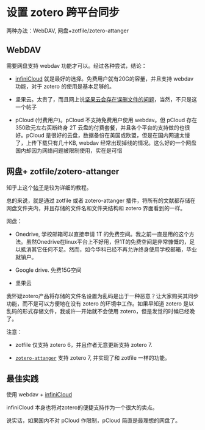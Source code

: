 # 设置 zotero 跨平台同步

两种办法：WebDAV, 网盘+zotfile/zotero-attanger

## WebDAV

需要网盘支持 webdav 功能才可以。经过各种尝试，结论：

* [infiniCloud](https://infini-cloud.net/en/) 就是最好的选择。免费用户就有20G的容量，并且支持 webdav 功能，对于 zotero 的使用是基本足够的。

* 坚果云。太贵了，而且网上说[坚果云会存在误删文件的问题](https://www.zhihu.com/question/443637707/answer/2063893553)，当然，不只是这一个帖子

* pCloud (付费用户)。pCloud 不支持免费用户使用 webdav。但 pCloud 存在 350欧元左右买断终身 2T 云盘的付费套餐，并且各个平台的支持做的也很好。pCloud 是很好的云盘，数据备份在美国或欧盟，但是在国内网速太慢了，上传下载只有几十KB, webdav 经常出现掉线的情况。这么好的一个网盘国内却因为网络问题被限制使用，实在是可惜


## 网盘+ zotfile/zotero-attanger

知乎上这个[帖子](https://zhuanlan.zhihu.com/p/31453719)是较为详细的教程。

总的来说，就是通过 zotfile 或者 zotero-attanger 插件，将所有的文献都存储在网盘文件夹内，并且存储的文件名和文件夹结构和 zotero 界面看到的一样。

网盘：

* Onedrive, 学校邮箱可以直接申请 1T 的免费空间。我之前一直是用的这个方法。虽然Onedrive在linux平台上不好用，但1T的免费空间是非常慷慨的，足以抵消其它任何不足。然而，如今华科已经不再允许终身使用学校邮箱，毕业就销户。

* Google drive. 免费15G空间

* 坚果云 

我怀疑zotero产品将存储的文件名设置为乱码是出于一种恶意？让大家购买其同步功能，而不是可以方便地在没有 zotero 的环境中工作。如果早知道 zotero 是以乱码的形式存储文件，我或许一开始就不会使用 zotero，但是发觉的时候已经晚了。

注意：

* zotfile 仅支持 zotero 6，并且作者无意更新支持 zotero 7.

* [`zotero-attanger`](https://github.com/MuiseDestiny/zotero-attanger) 支持 zotero 7, 并实现了和 zotfile 一样的功能。


## 最佳实践

使用 webdav + [infiniCloud](https://infini-cloud.net/en/)

infiniCloud 本身也将对zotero的便捷支持作为一个很大的卖点。

说实话，如果国内不对 pCloud 作限制，pCloud 简直是最理想的网盘了。
<!--stackedit_data:
eyJoaXN0b3J5IjpbLTE0MDE2MzE4MTcsLTE2MDEyOTQzMDldfQ
==
-->